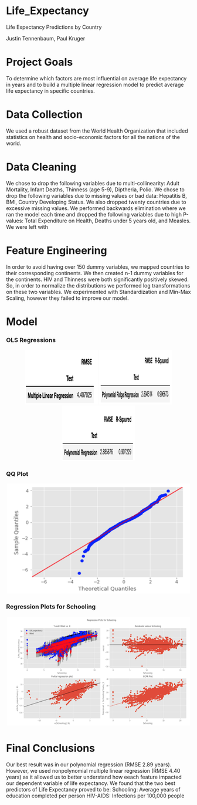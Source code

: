 # Life_Expectancy
Life Expectancy Predictions by Country

Justin Tennenbaum, Paul Kruger 


# Project Goals

To determine which factors are most influential on average life expectancy in years and to build a multiple linear regression model to predict average life expectancy in specific countries.

# Data Collection

We used a robust dataset from the World Health Organization that included statistics on health and socio-economic factors for all the nations of the world.

# Data Cleaning

We chose to drop the following variables due to multi-collinearity:  Adult Mortality, Infant Deaths, Thinness (age 5-9), Diptheria, Polio.  We chose to drop the following variables due to missing values or bad data:  Hepatitis B, BMI, Country Developing Status.  We also dropped twenty countries due to excessive missing values.  We performed backwards elimination where we ran the model each time and dropped the following variables due to high P-values:  Total Expenditure on Health, Deaths under 5 years old, and Measles. We were left with 

# Feature Engineering

In order to avoid having over 150 dummy variables, we mapped countries to their corresponding continents.  We then created n-1 dummy variables for the continents.  HIV and Thinness were both significantly positively skewed.  So, in order to normalize the distributions we performed log transformations on these two variables.  We experimented with Standardization and Min-Max Scaling, however they failed to improve our model.

# Model


### OLS Regressions

<p align="center">
<img src="https://github.com/jmt0221/Life_Expectancy/blob/master/Images/MLR.png" width="200" height="150">
<img src="https://github.com/jmt0221/Life_Expectancy/blob/master/Images/poly_ridge.png" width="200" height="150">
<img src="https://github.com/jmt0221/Life_Expectancy/blob/master/Images/poly.png" width="200" height="150">
</p>

### QQ Plot
<p align="center">
<img src="https://github.com/jmt0221/Life_Expectancy/blob/master/Images/QQ.png" width="500" height="300">
</p>

### Regression Plots for Schooling
<p align="center">
<img src="https://github.com/jmt0221/Life_Expectancy/blob/master/Images/regression_plot.png" width="500" height="300">
</p>


# Final Conclusions

Our best result was in our polynomial regression (RMSE 2.89 years).  However, we used nonpolynomial multiple linear regression (RMSE 4.40 years) as it allowed us to better understand how eeach feature impacted our dependent variable of life expectancy.  We found that the two best predictors of Life Expectancy proved to be:
Schooling:  Average years of education completed per person
HIV-AIDS:  Infections per 100,000 people
